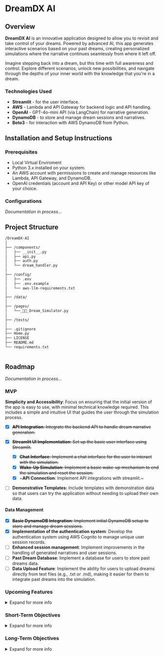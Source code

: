 # DreamDX AI

## Overview

**DreamDX AI** is an innovative application designed to allow you to revisit and take control of your dreams. Powered by advanced AI, this app generates interactive scenarios based on your past dreams, creating personalized simulations where the narrative continues seamlessly from where it left off.

Imagine stepping back into a dream, but this time with full awareness and control. Explore different scenarios, unlock new possibilities, and navigate through the depths of your inner world with the knowledge that you're in a dream.

### Technologies Used

- **Streamlit** - for the user interface.
- **AWS** - Lambda and API Gateway for backend logic and API handling.
- **OpenAI** - GPT-4o-mini API (via LangChain) for narrative generation.
- **DynamoDB** - to store and manage dream sessions and narratives.
- **Boto3** - for interaction with AWS DynamoDB from Python.

## Installation and Setup Instructions

### Prerequisites

- Local Virtual Enviroment
- Python 3.x installed on your system.
- An AWS account with permissions to create and manage resources like Lambda, API Gateway, and DynamoDB.
- OpenAI credentials (account and API Key) or other model API key of your choice.

### Configurations

*Documentation in process...*

## Project Structure

```bash
/DreamDX-AI
│
├── /components/
│   ├── __init__.py
│   ├── api.py
│   ├── auth.py
│   └── dream_handler.py
│
├── /config/
│   ├── .env
│   ├── .env.example
│   └── aws-llm-requirements.txt
│
├── /data/
│
├── /pages/
│   └──_🤖​💬_Dream_Simulator.py
│
├── /tests/
│
├── .gitignore
├── Home.py
├── LICENSE
├── README.md
└── requirements.txt
                
```

## Roadmap

*Documentation in process...*

### MVP

**Simplicity and Accessibility**: Focus on ensuring that the initial version of the app is easy to use, with minimal technical knowledge required. This includes a simple and intuitive UI that guides the user through the simulation process.

- [x] ~~**API Integration**: Integrate the backend API to handle dream narrative generation.~~

- [x] ~~**Streamlit UI Implementation**: Set up the basic user interface using Streamlit.~~
  - [x]  ~~**Chat Interface**: Implement a chat interface for the user to interact with the simulation.~~
  - [x] ~~**Wake-Up Simulation**: Implement a basic wake-up mechanism to end the simulation and reset the session.~~
  - [X] ~**API Connection**: Implement API integrations with streamlit.~
- [ ] **Demonstrative Templates:** Include templates with demonstration data so that users can try the application without needing to upload their own data.

#### Data Management

- [x] ~~**Basic DynamoDB Integration**: Implement initial DynamoDB setup to store and manage dream sessions.~~
- [x] **Implementation of the authentication system**: Develop the authentication system using AWS Cognito to manage unique user session records.
- [ ] **Enhanced session management**: Implement improvements in the handling of generated narratives and user sessions.
- [ ] **Past Dream Database**: Implement a database for users to store past dreams data.
- [ ] **Data Upload Feature**: Implement the ability for users to upload dreams directly from text files (e.g., .txt or .md), making it easier for them to integrate past dreams into the simulation.

### Upcoming Features

<details>
<summary>Expand for more info</summary>

#### Enhanced Data Handling

- [ ] **Structured Outputs**: Add a feature for structured outputs from OpenAI to process data like dream signals and other relevant elements in various ways.
- [ ] **Expanded Dream Memory**: Implement a feature allowing users to upload past dreams so that the model can explore them when generating a narrative, based on a similarity metric to enhance personalization.

#### Personalization and User Interaction

- [ ] **User Profile and Dreamer Sheet**: Develop a basic user profile system where users can input key characteristics that will influence the dream simulation, such as their name, recurring dream symbols, or specific goals for their dream exploration.
  - [ ] Experiment and define the most important data for a personalized experience.
- [ ] **Initial Dream Signal Analysis**: Start implementing a system to analyze and highlight key dream signals during the simulation. These signals could be personal symbols or recurring themes that the AI will mark as relevant during the narrative.

#### Privacy and Security

- [ ] **Privacy Controls**: Ensure that basic privacy features are in place, such as allowing users to manage who has access to their dream data and whether the data is processed locally or via an API.
- [ ] **Censorship Toggle**: Implement an option for users to toggle censorship on or off during dream simulations, ensuring that the content is as realistic or as safe as the user prefers.

#### User Experience and Feedback

- [ ] **Post-Simulation Analysis**: Begin working on a basic feedback mechanism that provides users with a summary or analysis of their dream simulation once it ends. This could include key themes, actions taken, and potential insights.
- [ ] **Simulation Feedback Loop**: Create a simple feedback loop where users can rate the accuracy or relevance of the simulation, which will help refine future iterations of the AI’s behavior.
- [ ] **Enhanced Wake-Up Feature**: Add visual and interactive elements to the wake-up process, such as a fading screen or a prompt that asks "What did you dream about today?" to enhance user immersion.

</details>

### Short-Term Objectives

<details>
<summary>Expand for more info</summary>

- **Dream Signal Analysis**: Implement a system to analyze dream signals during the narrative. All your personal dream signals will be marked as relevant items during generation, and can be selected to gather statistics and insights on their influence in your past dreams, along with other relevant characteristics for the user.
- **Dreamer Profile**: Develop a profile system to include the user's unique characteristics, allowing the model to understand the most relevant details that could influence the dream. This will focus on creating a dream profile and defining personal goals for dream exploration.
- **Expand Model Selection**: While currently working with the OpenAI API, the goal is to extend support to other types of models, particularly local open-source models that offer the desired privacy for users who prioritize it.

</details>

### Long-Term Objectives

<details>
<summary>Expand for more info</summary>

The ultimate goal of DreamDX AI is to transform it into a fundamental tool for dream exploration—the tool I wish I had during my own journey of inner exploration. DreamDX AI aims to provide a personalized, private, and immersive experience that adapts to each user's unique dreamscape and goals.

#### Potential Uses

- Therapeutic applications
- Self-analysis and self-discovery
- Dream research
- Lucid dreaming exploration
- Creative inspiration

To achieve this, DreamDX AI must excel in three key areas:

##### 1. **Personalization**

DreamDX AI should be highly customizable, getting to know each user intimately and understanding their goals in dream exploration. This will allow it to create unique scenarios tailored to achieve those goals. Some key points:

- **Advanced Dreamer Profile**: Continue to develop the Dreamer Profile system, allowing it to evolve with more data inputs, such as emotional states, personal milestones, and long-term dream patterns. This profile will not only influence the dream simulations but also adapt to the user's growth and changes over time.
- **Adaptive Simulation**: Implement a system where the AI learns from each user's interactions, continually refining the dream generation process. This could include personalized prompts based on past dream experiences or adjustments to the narrative flow to better match the user's preferences.
- **Wearables and Integration**: Explore the possibility of integrating with other personal data sources (e.g., fitness trackers, mood journals) to create a more holistic understanding of the user's mental and physical state, further enhancing dream personalization.

##### 2. **Privacy**

Ensuring user privacy is paramount, particularly given the intimate nature of dream content. DreamDX AI must be designed with robust privacy features from the ground up:

- **Local Data Processing (Optional depending on user needs)**: Prioritize the use of local, open-source AI models that allow users to process their data entirely on their devices, without reliance on external servers. This ensures that the dream data remains private and secure. 
- **Encrypted Dream Storage**: Develop and implement advanced encryption methods for storing dream data, ensuring that only the user can access and manage their dream archives.
- **User-Controlled Sharing**: Introduce granular controls that allow users to decide what data, if any, they wish to share. This could include sharing specific dream insights with therapists or researchers in a secure and anonymized format.

##### 3. **Immersion**

The ultimate aim is to create an experience that is as close to a lucid dream as possible, blending AI-powered universe generation with cutting-edge immersive technologies:

- **AI-Driven Universe Generation**: Integrate advanced AI models capable of generating highly detailed and interactive dream environments. These environments should respond dynamically to the user's actions, making each simulation unique and deeply engaging.
- **Virtual Reality Integration**: Explore the integration of DreamDX AI with virtual reality platforms to enhance the sensory experience. This could involve full VR simulations where users can "walk through" their dreams, interacting with elements in a fully immersive 3D space.
- **Sensory Feedback Systems**: Investigate the potential for haptic feedback and other sensory technologies that can simulate physical sensations within the dream environment, further blurring the line between the dream and reality.
</details>